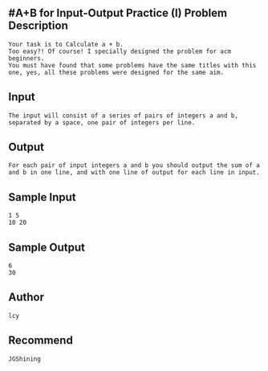 #A+B for Input-Output Practice (I)
Problem Description
-------------------
```
Your task is to Calculate a + b.
Too easy?! Of course! I specially designed the problem for acm beginners.
You must have found that some problems have the same titles with this one, yes, all these problems were designed for the same aim.
```

Input
-----
```
The input will consist of a series of pairs of integers a and b, separated by a space, one pair of integers per line.
```

Output
------
```
For each pair of input integers a and b you should output the sum of a and b in one line, and with one line of output for each line in input.
```

Sample Input
------------
```
1 5
10 20
```


Sample Output
-------------
```
6
30
```

Author
------
```
lcy
```

Recommend
---------
```
JGShining
```
